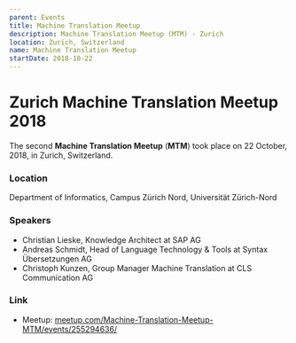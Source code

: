 ```yaml
---
parent: Events
title: Machine Translation Meetup
description: Machine Translation Meetup (MTM) - Zurich
location: Zurich, Switzerland
name: Machine Translation Meetup
startDate: 2018-10-22
---
```


# Zurich Machine Translation Meetup 2018

The second **Machine Translation Meetup** (**MTM**) took place on 22 October, 2018, in Zurich, Switzerland.

### Location

Department of Informatics, Campus Zürich Nord, Universität Zürich-Nord

### Speakers

- Christian Lieske, Knowledge Architect at SAP AG
- Andreas Schmidt, Head of Language Technology & Tools at Syntax Übersetzungen AG
- Christoph Kunzen, Group Manager Machine Translation at CLS Communication AG

### Link

- Meetup: [meetup.com/Machine-Translation-Meetup-MTM/events/255294636/](https://www.meetup.com/Machine-Translation-Meetup-MTM/events/255294636/)
